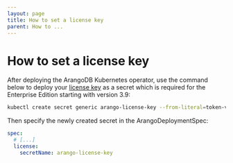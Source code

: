 ```yaml
---
layout: page
title: How to set a license key
parent: How to ...
---
```


# How to set a license key

After deploying the ArangoDB Kubernetes operator, use the command below to deploy your [license key](https://docs.arangodb.com/stable/operations/administration/license-management/)
as a secret which is required for the Enterprise Edition starting with version 3.9:

```bash
kubectl create secret generic arango-license-key --from-literal=token-v2="<license-string>"
```


Then specify the newly created secret in the ArangoDeploymentSpec:
```yaml
spec:
  # [...]
  license:
    secretName: arango-license-key
```
